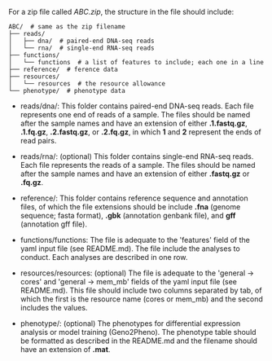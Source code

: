 <!--
SPDX-FileCopyrightText: 2021 Tzu-Hao Kuo

SPDX-License-Identifier: GPL-3.0-or-later
-->

For a zip file called _ABC.zip_, the structure in the file should include:

```
ABC/  # same as the zip filename
├── reads/  
│   ├── dna/  # paired-end DNA-seq reads
│   └── rna/  # single-end RNA-seq reads
├── functions/
│   └── functions  # a list of features to include; each one in a line 
├── reference/  # ference data
├── resources/
│   └── resources  # the resource allowance
└── phenotype/  # phenotype data
```

- reads/dna/:
This folder contains paired-end DNA-seq reads.
Each file represents one end of reads of a sample. The files should be named
after the sample names and have an extension of either **.1.fastq.gz**, **.1.fq.gz**,
**.2.fastq.gz**, or **.2.fq.gz**, in which **1** and **2** represent the ends of read pairs.

- reads/rna/: (optional)
This folder contains single-end RNA-seq reads.
Each file represents the reads of a sample. The files should be named
after the sample names and have an extension of either **.fastq.gz** or
**.fq.gz**.

- reference/:
This folder contains reference sequence and annotation files, of which the file extensions should be
include **.fna** (genome sequence; fasta format), **.gbk** (annotation genbank
file), and **gff** (annotation gff file). 

- functions/functions:
The file is adequate to the 'features' field of the yaml input file (see README.md). 
The file include the analyses to conduct. Each analyses are described in one row.

- resources/resources: (optional)
The file is adequate to the 'general -> cores' and 'general -> mem\_mb' fields of the yaml input file (see README.md). 
This file should include two columns separated by tab, of which the first is the
resource name (cores or mem\_mb) and the second includes the values. 

- phenotype/: (optional)
The phenotypes for differential expression analysis or model training
(Geno2Pheno). The phenotype table should be formatted as described in the README.md
and the filename should have an extension of **.mat**.
